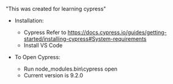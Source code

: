 "This was created for learning cypress" 

-   Installation:
    -  Cypress Refer to https://docs.cypress.io/guides/getting-started/installing-cypress#System-requirements
    -   Install VS Code

-   To Open Cypress:
    -   Run node_modules\.bin\cypress open
    -   Current version is 9.2.0